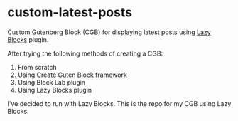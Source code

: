# custom-latest-posts

Custom Gutenberg Block (CGB) for displaying latest posts using [Lazy Blocks](https://lazyblocks.com/) plugin.

After trying the following methods of creating a CGB:

1. From scratch
2. Using Create Guten Block framework
3. Using Block Lab plugin
4. Using Lazy Blocks plugin

I've decided to run with Lazy Blocks. This is the repo for my CGB using Lazy Blocks.